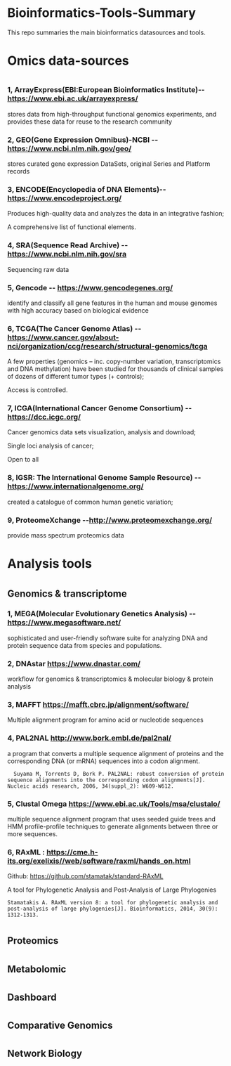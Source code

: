 # Bioinformatics-Tools-Summary
This repo summaries the main bioinformatics datasources and tools. 

# Omics data-sources
#
### 1, ArrayExpress(EBI:European Bioinformatics Institute)-- https://www.ebi.ac.uk/arrayexpress/ 
   stores data from high-throughput functional genomics experiments, and provides these data for reuse to the research community
### 2, GEO(Gene Expression Omnibus)-NCBI -- https://www.ncbi.nlm.nih.gov/geo/ 
   stores curated gene expression DataSets, original Series and Platform records
### 3, ENCODE(Encyclopedia of DNA Elements)-- https://www.encodeproject.org/ 
   Produces high-quality data and analyzes the data in an integrative fashion;
   
   A comprehensive list of functional elements.

### 4, SRA(Sequence Read Archive) -- https://www.ncbi.nlm.nih.gov/sra  
   Sequencing raw data
   
### 5, Gencode -- https://www.gencodegenes.org/
   identify and classify all gene features in the human and mouse genomes with high accuracy based on biological evidence

### 6, TCGA(The Cancer Genome Atlas) -- https://www.cancer.gov/about-nci/organization/ccg/research/structural-genomics/tcga 
   A few properties (genomics – inc. copy-number variation, transcriptomics and DNA methylation) have been studied for thousands of clinical samples of dozens of different tumor types (+ controls);
   
   Access is controlled.
   
### 7, ICGA(International Cancer Genome Consortium) --https://dcc.icgc.org/
   Cancer genomics data sets visualization, analysis and download;
   
   Single loci analysis of cancer;
   
   Open to all  

### 8, IGSR: The International Genome Sample Resource) --https://www.internationalgenome.org/ 
   created a catalogue of common human genetic variation;
   
### 9, ProteomeXchange --http://www.proteomexchange.org/
   provide mass spectrum proteomics data



# 
#
# Analysis tools
#
## Genomics & transcriptome

### 1, MEGA(Molecular Evolutionary Genetics Analysis)   --    https://www.megasoftware.net/
sophisticated and user-friendly software suite for analyzing DNA and protein sequence data from species and populations.

### 2, DNAstar https://www.dnastar.com/ 
workflow for genomics & transcriptomics & molecular biology & protein analysis 

### 3, MAFFT https://mafft.cbrc.jp/alignment/software/
Multiple alignment program for amino acid or nucleotide sequences

### 4, PAL2NAL http://www.bork.embl.de/pal2nal/
a program that converts a multiple sequence alignment of proteins and the corresponding DNA (or mRNA) sequences into a codon alignment.

      Suyama M, Torrents D, Bork P. PAL2NAL: robust conversion of protein sequence alignments into the corresponding codon alignments[J]. Nucleic acids research, 2006, 34(suppl_2): W609-W612.

### 5, Clustal Omega https://www.ebi.ac.uk/Tools/msa/clustalo/ 
multiple sequence alignment program that uses seeded guide trees and HMM profile-profile techniques to generate alignments between three or more sequences.

### 6, RAxML : https://cme.h-its.org/exelixis//web/software/raxml/hands_on.html 
Github: https://github.com/stamatak/standard-RAxML

A tool for Phylogenetic Analysis and Post-Analysis of Large Phylogenies

    Stamatakis A. RAxML version 8: a tool for phylogenetic analysis and post-analysis of large phylogenies[J]. Bioinformatics, 2014, 30(9): 1312-1313.

#
#
## Proteomics 

#
#
## Metabolomic

#
#
## Dashboard

#
#
## Comparative Genomics

#
#
## Network Biology
